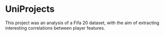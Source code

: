 # UniProjects
This project was an analysis of a Fifa 20 dataset, with the aim of extracting interesting correlations between player features. 
